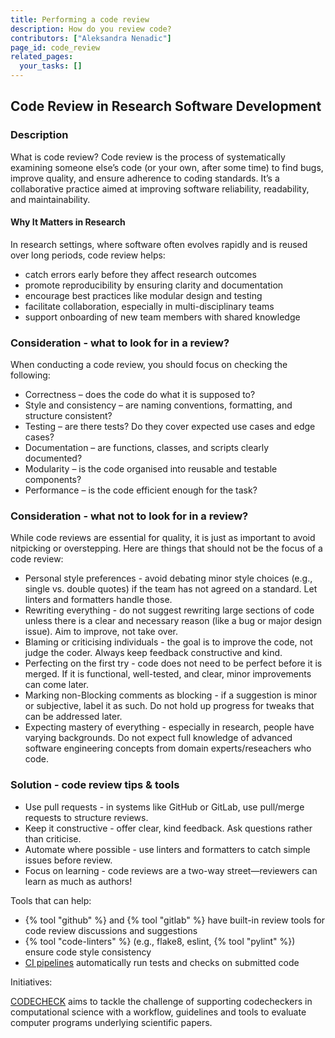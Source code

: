 ```yaml
---
title: Performing a code review
description: How do you review code?
contributors: ["Aleksandra Nenadic"]
page_id: code_review
related_pages:
  your_tasks: []
---
```


## Code Review in Research Software Development

### Description

What is code review? Code review is the process of systematically examining someone else’s code (or your own, after some time) to find bugs, improve quality, and ensure adherence to coding standards. It’s a collaborative practice aimed at improving software reliability, readability, and maintainability.

#### Why It Matters in Research

In research settings, where software often evolves rapidly and is reused over long periods, code review helps:

- catch errors early before they affect research outcomes
- promote reproducibility by ensuring clarity and documentation
- encourage best practices like modular design and testing
- facilitate collaboration, especially in multi-disciplinary teams
- support onboarding of new team members with shared knowledge

### Consideration - what to look for in a review?

When conducting a code review, you should focus on checking the following:

- Correctness – does the code do what it is supposed to?
- Style and consistency – are naming conventions, formatting, and structure consistent?
- Testing – are there tests? Do they cover expected use cases and edge cases?
- Documentation – are functions, classes, and scripts clearly documented?
- Modularity – is the code organised into reusable and testable components?
- Performance – is the code efficient enough for the task?

### Consideration - what not to look for in a review?

While code reviews are essential for quality, it is just as important to avoid nitpicking or overstepping. 
Here are things that should not be the focus of a code review:

- Personal style preferences - avoid debating minor style choices (e.g., single vs. double quotes) if the team has not agreed on a standard. Let linters and formatters handle those.
- Rewriting everything - do not suggest rewriting large sections of code unless there is a clear and necessary reason (like a bug or major design issue). Aim to improve, not take over.
- Blaming or criticising individuals - the goal is to improve the code, not judge the coder. Always keep feedback constructive and kind.
- Perfecting on the first try - code does not need to be perfect before it is merged. If it is functional, well-tested, and clear, minor improvements can come later.
- Marking non-Blocking comments as blocking - if a suggestion is minor or subjective, label it as such. Do not hold up progress for tweaks that can be addressed later.
- Expecting mastery of everything - especially in research, people have varying backgrounds. Do not expect full knowledge of advanced software engineering concepts from domain experts/reseachers who code.  

### Solution - code review tips & tools

- Use pull requests - in systems like GitHub or GitLab, use pull/merge requests to structure reviews.
- Keep it constructive - offer clear, kind feedback. Ask questions rather than criticise.
- Automate where possible - use linters and formatters to catch simple issues before review.
- Focus on learning - code reviews are a two-way street—reviewers can learn as much as authors!

Tools that can help:

- {% tool "github" %} and {% tool "gitlab" %} have built-in review tools for code review discussions and suggestions
- {% tool "code-linters" %} (e.g., flake8, eslint, {% tool "pylint" %}) ensure code style consistency
- [CI pipelines](./ci_cd) automatically run tests and checks on submitted code

Initiatives:

[CODECHECK](https://codecheck.org.uk/) aims to tackle the challenge of supporting codecheckers in computational science with a workflow, guidelines and tools to evaluate computer programs underlying scientific papers.
